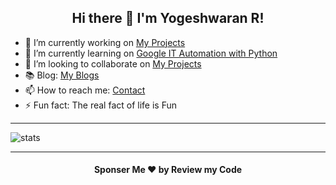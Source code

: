 <h2 align="center"> Hi there 👋 I'm Yogeshwaran R! </h2>


- 🔭 I’m currently working on [My Projects](https://yogeshwaran01.herokuapp.com/projects)
- 🌱 I’m currently learning on [Google IT Automation with Python](https://www.coursera.org/professional-certificates/google-it-automation?)
- 👯 I’m looking to collaborate on [My Projects](https://yogeshwaran01.herokuapp.com/projects)
- 📚 Blog: [My Blogs](https://yogeshwaran01.herokuapp.com/posts)
- 📫 How to reach me: [Contact](https://yogeshwaran01.herokuapp.com/contact)
- ⚡ Fun fact: The real fact of life is Fun

<hr>

<img align="center" src="https://github-readme-stats.vercel.app/api?username=yogeshwaran01&show_icons=true&theme=chartreuse-dark" alt="stats">

<hr>

<h4 align="center"> Sponser Me ❤️ by Review my Code </h4>
